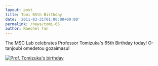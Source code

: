```yaml
---
layout: post
title: Tomi 65th Birthday
date: '2011-03-31T01:00:00+00:00'
permalink: /news/tomi-65
author: Raechel Tan
---
```

<p>The MSC Lab celebrates Professor Tomizuka's 65th Birthday today! O-tanjoubi omedetou gozaimasu!</p><p class="indent"><a href="{{ site.baseurl }}/assets/images/posts/2011ProfBdayL.jpg" ><img src="{{ site.baseurl }}/assets/images/posts/2011ProfBday.jpg" alt="Prof. Tomizuka's birthday" border="0"></a></p>
